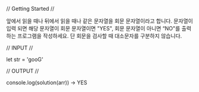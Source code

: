 // Getting Started //

앞에서 읽을 때나 뒤에서 읽을 때나 같은 문자열을 회문 문자열이라고 합니다. 문자열이 입력 되면 해당 문자열이 회문 문자열이면 "YES", 회문 문자열이 아니면 “NO"를 출력 하는 프로그램을 작성하세요. 단 회문을 검사할 때 대소문자를 구분하지 않습니다.

// INPUT //

let str = 'gooG'

// OUTPUT //

console.log(solution(arr)) -> YES
